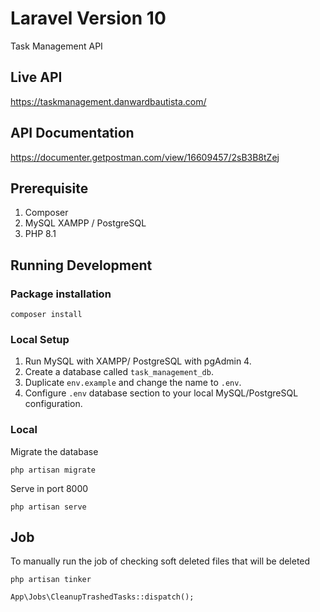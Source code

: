 # Laravel Version 10

Task Management API

## Live API
https://taskmanagement.danwardbautista.com/

## API Documentation
https://documenter.getpostman.com/view/16609457/2sB3B8tZej

## Prerequisite
1. Composer
2. MySQL XAMPP / PostgreSQL
3. PHP 8.1

## Running Development
### Package installation
```shell
composer install
```
### Local Setup
1. Run MySQL with XAMPP/ PostgreSQL with pgAdmin 4.
2. Create a database called `task_management_db`.
3. Duplicate `env.example` and change the name to `.env`.
4. Configure `.env` database section to your local MySQL/PostgreSQL configuration.

### Local
Migrate the database
```shell
php artisan migrate
```
Serve in port 8000
```shell
php artisan serve
```

## Job
To manually run the job of checking soft deleted files that will be deleted 
```shell
php artisan tinker
```
```shell
App\Jobs\CleanupTrashedTasks::dispatch();
```
